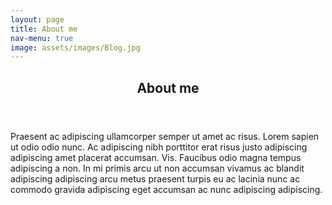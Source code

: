 ```yaml
---
layout: page
title: About me
nav-menu: true
image: assets/images/Blog.jpg
---
```


<!-- Main -->
<div id="main" class="alt">

<!-- One -->
<section id="one">
	<div class="inner">
		<header>
			<h1>About me</h1>
		</header>

<p>Praesent ac adipiscing ullamcorper semper ut amet ac risus. Lorem sapien ut odio odio nunc. Ac adipiscing nibh porttitor erat risus justo adipiscing adipiscing amet placerat accumsan. Vis. Faucibus odio magna tempus adipiscing a non. In mi primis arcu ut non accumsan vivamus ac blandit adipiscing adipiscing arcu metus praesent turpis eu ac lacinia nunc ac commodo gravida adipiscing eget accumsan ac nunc adipiscing adipiscing.</p>

</div>
